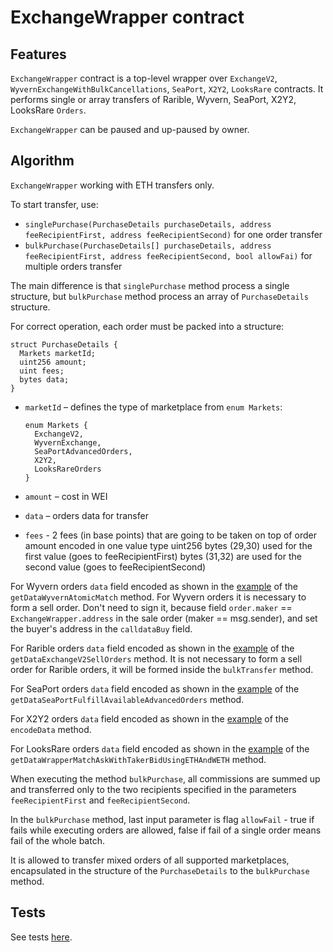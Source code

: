 # ExchangeWrapper contract

## Features

`ExchangeWrapper` contract is a top-level wrapper over `ExchangeV2`, `WyvernExchangeWithBulkCancellations`, `SeaPort`, `X2Y2`, `LooksRare` contracts. 
It performs single or array transfers of Rarible, Wyvern, SeaPort, X2Y2, LooksRare `Orders`.

`ExchangeWrapper` can be paused and up-paused by owner.
## Algorithm

`ExchangeWrapper` working with ETH transfers only.

To start transfer, use:

* `singlePurchase(PurchaseDetails purchaseDetails, address feeRecipientFirst, address feeRecipientSecond)` for one order transfer
* `bulkPurchase(PurchaseDetails[] purchaseDetails, address feeRecipientFirst, address feeRecipientSecond, bool allowFai)` for multiple orders transfer

The main difference is that `singlePurchase` method process a single structure, but `bulkPurchase` method process an array of `PurchaseDetails` structure.

For correct operation, each order must be packed into a structure:

```
struct PurchaseDetails {
  Markets marketId;
  uint256 amount;
  uint fees;
  bytes data;
}
```

* `marketId` – defines the type of marketplace from `enum Markets`:

   ```
   enum Markets {
     ExchangeV2,
     WyvernExchange,
     SeaPortAdvancedOrders,
     X2Y2,
     LooksRareOrders
   }
  ```

* `amount` – cost in WEI
* `data` – orders data for transfer
* `fees` - 2 fees (in base points) that are going to be taken on top of order amount encoded in one value type uint256
  bytes (29,30) used for the first value (goes to feeRecipientFirst)
  bytes (31,32) are used for the second value (goes to feeRecipientSecond)

For Wyvern orders `data` field encoded as shown in the [example](../test/contracts/WrapperHelper.sol) of the `getDataWyvernAtomicMatch` method. For Wyvern orders it is necessary to form a sell order. Don't need to sign it, because field `order.maker` ==  `ExchangeWrapper.address` in the sale order (maker == msg.sender), and set the buyer's address in the `calldataBuy` field.

For Rarible orders `data` field encoded as shown in the [example](../test/contracts/WrapperHelper.sol) of the `getDataExchangeV2SellOrders` method. It is not necessary to form a sell order for Rarible orders, it will be formed inside the `bulkTransfer` method.

For SeaPort orders `data` field encoded as shown in the [example](../test/contracts/WrapperHelper.sol) of the `getDataSeaPortFulfillAvailableAdvancedOrders` method. 

For X2Y2 orders `data` field encoded as shown in the [example](../test/contracts/WrapperHelper.sol) of the `encodeData` method. 

For LooksRare orders `data` field encoded as shown in the [example](../test/contracts/WrapperHelper.sol) of the `getDataWrapperMatchAskWithTakerBidUsingETHAndWETH` method. 

When executing the method `bulkPurchase`, all commissions are summed up and transferred only to the two recipients specified in the parameters `feeRecipientFirst` and `feeRecipientSecond`. 

In the `bulkPurchase` method, last input parameter is flag `allowFail` - true if fails while executing orders are allowed, false if fail of a single order means fail of the whole batch.

It is allowed to transfer mixed orders of all supported marketplaces, encapsulated in the structure of the `PurchaseDetails` to the `bulkPurchase` method.

## Tests

See tests [here](../../deploy/test/wrapper/ExchangeWrapper.test.js).
